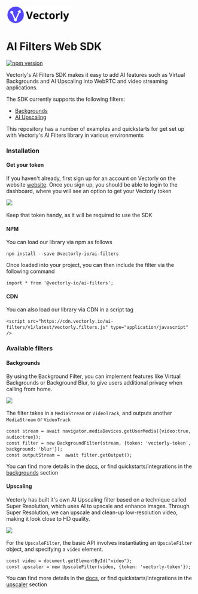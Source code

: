 <img src="img/vectorly-logo-black.svg" height="50" >

# AI Filters Web SDK

[![npm version](https://badge.fury.io/js/@vectorly-io%2Fai-filters.svg)](https://badge.fury.io/js/@vectorly-io%2Fai-filters)

Vectorly's AI Filters SDK makes it easy to add AI features such as Virtual Backgrounds and AI Upscaling into WebRTC and video streaming applications.

The SDK currently supports the following filters:
* [Backgrounds](#backgrounds)
* [AI Upscaling](#upscaling)


This repository has a number of examples and quickstarts for get set up with Vectorly's AI Filters library in various environments

### Installation

#### Get your token
If you haven't already, first sign up for an account on Vectorly on the website [website](https://ai-filters.vectorly.io/#/signup). Once you sign up, you should be able to login to the dashboard, where you will see an option to get your Vectorly token

<img src="https://user-images.githubusercontent.com/5678502/134422770-9c73bf82-dc78-4c18-bfc2-73cd507b5480.png" width="800" >

Keep that token handy, as it will be required to use the SDK

#### NPM

You can load our library via npm as follows

    npm install --save @vectorly-io/ai-filters

Once loaded into your project, you can then include the filter via the following command

    import * from '@vectorly-io/ai-filters';

#### CDN

You can also load our library via CDN in a script tag

    <script src="https://cdn.vectorly.io/ai-filters/v1/latest/vectorly.filters.js" type="application/javascript" />

### Available filters


#### Backgrounds

By using the Background Filter, you can implement features like Virtual Backgrounds or Background Blur, to give users additional privacy when calling from home. 

<img src="https://user-images.githubusercontent.com/5678502/134424415-71ff7fce-bf38-4062-8570-78960d5ba808.png" width="800" >

The filter takes in a `MediaStream` or `VideoTrack`, and outputs another `MediaStream` or `VideoTrack`

    const stream = await navigator.mediaDevices.getUserMedia({video:true, audio:true});
    const filter = new BackgroundFilter(stream, {token: 'vectorly-token', background: 'blur'});
    const outputStream =  await filter.getOutput();




You can find more details in the [docs](https://vectorly.io/docs/docs-page.html#section-background), or find quickstarts/integrations in the [backgrounds](/background) section

#### Upscaling 

Vectorly has built it's own AI Upscaling filter based on a technique called Super Resolution, which uses AI to upscale and enhance images. Through Super Resolution, we can upscale and clean-up low-resolution video, making it look close to HD quality.

<img src="https://user-images.githubusercontent.com/5678502/134424900-b3bf24f0-85aa-42e8-abd2-366940150d73.png" width="600" >


For the `UpscaleFilter`, the basic API involves instantiating an `UpscaleFilter` object, and specifying a `video` element.

    const video = document.getElementById("video");
    const upscaler = new UpscaleFilter(video, {token: 'vectorly-token'});


You can find more details in the [docs](https://vectorly.io/docs/docs-page.html#section-upscaling), or find quickstarts/integrations in the [upscaler](/upscaler) section




